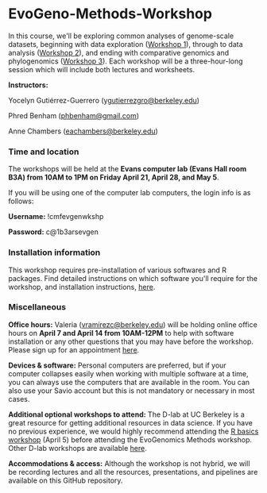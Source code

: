 # EvoGeno-Methods-Workshop

In this course, we'll be exploring common analyses of genome-scale datasets, beginning with data exploration ([Workshop 1](https://github.com/eachambers/EvoGeno-Methods-Workshop/tree/main/Workshop1)), through to data analysis ([Workshop 2](https://github.com/eachambers/EvoGeno-Methods-Workshop/tree/main/Workshop2)), and ending with comparative genomics and phylogenomics ([Workshop 3](https://github.com/eachambers/EvoGeno-Methods-Workshop/tree/main/Workshop3)). Each workshop will be a three-hour-long session which will include both lectures and worksheets.

**Instructors:**

Yocelyn Gutiérrez-Guerrero (ygutierrezgro@berkeley.edu)

Phred Benham (phbenham@gmail.com)

Anne Chambers (eachambers@berkeley.edu)

### Time and location

The workshops will be held at the **Evans computer lab (Evans Hall room B3A) from 10AM to 1PM on Friday April 21, April 28, and May 5**.

If you will be using one of the computer lab computers, the login info is as follows:

**Username:** !cmfevgenwkshp

**Password:** c@1b3arsevgen

### Installation information

This workshop requires pre-installation of various softwares and R packages. Find detailed instructions on which software you'll require for the workshop, and installation instructions, [here](https://docs.google.com/document/d/1J-HjigOT_Zeu1xv38uY6dttdloo8OQG2km_fr87qIMk/edit?usp=sharing).

### Miscellaneous

**Office hours:** Valeria (vramirezc@berkeley.edu) will be holding online office hours on **April 7 and April 14 from 10AM-12PM** to help with software installation or any other questions that you may have before the workshop. Please sign up for an appointment [here](https://calendar.google.com/calendar/u/0/selfsched?sstoken=UUhMMnB0S2NKYW9LfGRlZmF1bHR8NjFjMjMzMGE1MzJhNTY3YWI0M2ZkYzE1OWE5ZjQ1Y2M).

**Devices & software:** Personal computers are preferred, but if your computer collapses easily when working with multiple software at a time, you can always use the computers that are available in the room. You can also use your Savio account but this is not mandatory or necessary in most cases. 

**Additional optional workshops to attend:** The D-lab at UC Berkeley is a great resource for getting additional resources in data science. If you have no previous experience, we would highly recommend attending the [R basics workshop](https://dlab.berkeley.edu/events/r-fundamentals-parts-1-4/2023-03-27) (April 5) before attending the EvoGenomics Methods workshop. Other D-lab workshops are available [here](https://dlab.berkeley.edu/training/upcoming-workshops).

**Accommodations & access:** Although the workshop is not hybrid, we will be recording lectures and all the resources, presentations, and pipelines are available on this GitHub repository.
